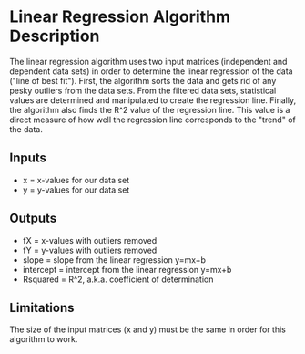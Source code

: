 # **Linear Regression Algorithm Description**
The linear regression algorithm uses two input matrices (independent and dependent data sets) in order to determine the linear regression of the data ("line of best fit"). First, the algorithm sorts the data and gets rid of any pesky outliers from the data sets. From the filtered data sets, statistical values are determined and manipulated to create the regression line. Finally, the algorithm also finds the R^2 value of the regression line. This value is a direct measure of how well the regression line corresponds to the "trend" of the data. 

## Inputs
- x = x-values for our data set
- y = y-values for our data set

## Outputs
- fX = x-values with outliers removed
- fY = y-values with outliers removed
- slope = slope from the linear regression y=mx+b
- intercept = intercept from the linear regression y=mx+b
- Rsquared = R^2, a.k.a. coefficient of determination

## Limitations
The size of the input matrices (x and y) must be the same in order for this algorithm to work. 
